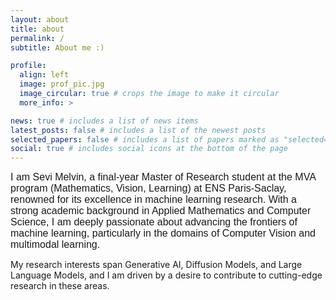 ```yaml
---
layout: about
title: about
permalink: /
subtitle: About me :)

profile:
  align: left
  image: prof_pic.jpg
  image_circular: true # crops the image to make it circular
  more_info: >

news: true # includes a list of news items
latest_posts: false # includes a list of the newest posts
selected_papers: false # includes a list of papers marked as "selected={true}"
social: true # includes social icons at the bottom of the page
---
```


<span style="font-family: Arial, sans-serif; font-size: 16px;">I am Sevi Melvin, a final-year Master of Research student at the MVA program (Mathematics, Vision, Learning) at ENS Paris-Saclay, renowned for its excellence in machine learning research. With a strong academic background in Applied Mathematics and Computer Science, I am deeply passionate about advancing the frontiers of machine learning, particularly in the domains of Computer Vision and multimodal learning.</span>


My research interests span Generative AI, Diffusion Models, and Large Language Models, and I am driven by a desire to contribute to cutting-edge research in these areas.

